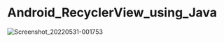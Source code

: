 # Android_RecyclerView_using_Java
![Screenshot_20220531-001753](https://user-images.githubusercontent.com/54591088/171043802-1e9929f6-cbcd-44fe-840f-c7811abaf08a.png)

